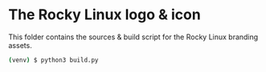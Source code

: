 # The Rocky Linux logo & icon

This folder contains the sources & build script for the Rocky Linux branding
assets.

```sh
(venv) $ python3 build.py
```
